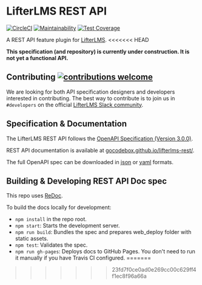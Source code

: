 LifterLMS REST API
==================

[![CircleCI](https://circleci.com/gh/gocodebox/lifterlms-rest.svg?style=svg)](https://circleci.com/gh/gocodebox/lifterlms-rest)
[![Maintainability](https://api.codeclimate.com/v1/badges/e284255ac949d5764421/maintainability)](https://codeclimate.com/github/gocodebox/lifterlms-rest/maintainability)
[![Test Coverage](https://api.codeclimate.com/v1/badges/e284255ac949d5764421/test_coverage)](https://codeclimate.com/github/gocodebox/lifterlms-rest/test_coverage)

A REST API feature plugin for [LifterLMS](https://github.com/gocodebox/lifterlms).
<<<<<<< HEAD

**This specification (and repository) is currently under construction. It is not yet a functional API.**

## Contributing [![contributions welcome](https://img.shields.io/badge/contributions-welcome-brightgreen.svg?style=flat)](.github/CONTRIBUTING.md)

We are looking for both API specification designers and developers interested in contributing. The best way to contribute is to join us in `#developers` on the official [LifterLMS Slack community](https://lifterlms.com/slack).

## Specification & Documentation

The LifterLMS REST API follows the [OpenAPI Specification (Version 3.0.0)](https://github.com/OAI/OpenAPI-Specification/blob/master/versions/3.0.0.md).

REST API documentation is available at [gocodebox.github.io/lifterlms-rest/](https://gocodebox.github.io/lifterlms-rest/).

The full OpenAPI spec can be downloaded in [json](https://gocodebox.github.io/lifterlms-rest/openapi.json) or [yaml](https://gocodebox.github.io/lifterlms-rest/openapi.yaml) formats.

## Building & Developing REST API Doc spec

This repo uses [ReDoc](https://github.com/Rebilly/ReDoc).

To build the docs locally for development:

+ `npm install` in the repo root.
+ `npm start`: Starts the development server.
+ `npm run build`: Bundles the spec and prepares web_deploy folder with static assets.
+ `npm test`: Validates the spec.
+ `npm run gh-pages`: Deploys docs to GitHub Pages. You don't need to run it manually if you have Travis CI configured.
=======
>>>>>>> 23fd7f0ce0ad0e269cc00c629ff4f1ec8f96a66a
